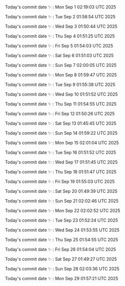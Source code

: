 Today's commit date ✨ : Mon Sep 1 02:19:03 UTC 2025 

Today's commit date ✨ : Tue Sep 2 01:58:54 UTC 2025 

Today's commit date ✨ : Wed Sep 3 01:50:44 UTC 2025 

Today's commit date ✨ : Thu Sep 4 01:51:25 UTC 2025 

Today's commit date ✨ : Fri Sep 5 01:54:03 UTC 2025 

Today's commit date ✨ : Sat Sep 6 01:51:03 UTC 2025 

Today's commit date ✨ : Sun Sep 7 02:00:05 UTC 2025 

Today's commit date ✨ : Mon Sep 8 01:59:47 UTC 2025 

Today's commit date ✨ : Tue Sep 9 01:55:38 UTC 2025 

Today's commit date ✨ : Wed Sep 10 01:51:52 UTC 2025 

Today's commit date ✨ : Thu Sep 11 01:54:55 UTC 2025 

Today's commit date ✨ : Fri Sep 12 01:50:26 UTC 2025 

Today's commit date ✨ : Sat Sep 13 01:45:45 UTC 2025 

Today's commit date ✨ : Sun Sep 14 01:59:22 UTC 2025 

Today's commit date ✨ : Mon Sep 15 02:01:04 UTC 2025 

Today's commit date ✨ : Tue Sep 16 01:51:52 UTC 2025 

Today's commit date ✨ : Wed Sep 17 01:51:45 UTC 2025 

Today's commit date ✨ : Thu Sep 18 01:51:47 UTC 2025 

Today's commit date ✨ : Fri Sep 19 01:55:03 UTC 2025 

Today's commit date ✨ : Sat Sep 20 01:49:39 UTC 2025 

Today's commit date ✨ : Sun Sep 21 02:02:46 UTC 2025 

Today's commit date ✨ : Mon Sep 22 02:02:52 UTC 2025 

Today's commit date ✨ : Tue Sep 23 01:52:24 UTC 2025 

Today's commit date ✨ : Wed Sep 24 01:53:55 UTC 2025 

Today's commit date ✨ : Thu Sep 25 01:54:55 UTC 2025 

Today's commit date ✨ : Fri Sep 26 01:54:04 UTC 2025 

Today's commit date ✨ : Sat Sep 27 01:49:27 UTC 2025 

Today's commit date ✨ : Sun Sep 28 02:03:36 UTC 2025 

Today's commit date ✨ : Mon Sep 29 01:57:21 UTC 2025 

